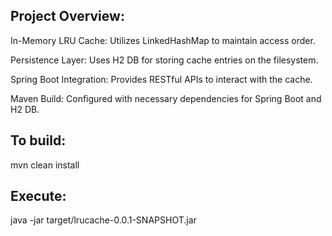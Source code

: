 Project Overview:
------------------
In-Memory LRU Cache: Utilizes LinkedHashMap to maintain access order.

Persistence Layer: Uses H2 DB for storing cache entries on the filesystem.

Spring Boot Integration: Provides RESTful APIs to interact with the cache.

Maven Build: Configured with necessary dependencies for Spring Boot and H2 DB.

To build:
----------
mvn clean install

Execute:
---------
java -jar target/lrucache-0.0.1-SNAPSHOT.jar


